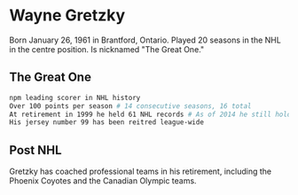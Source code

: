 # Wayne Gretzky
Born January 26, 1961 in Brantford, Ontario. Played 20 seasons in the NHL in the centre position. Is nicknamed "The Great One."
## The Great One
``` bash
npm leading scorer in NHL history
Over 100 points per season # 14 consecutive seasons, 16 total
At retirement in 1999 he held 61 NHL records # As of 2014 he still holds 60 of them.
His jersey number 99 has been reitred league-wide
```
## Post NHL
Gretzky has coached professional teams in his retirement, including the Phoenix Coyotes and the Canadian Olympic teams.
